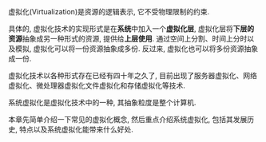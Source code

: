 虚拟化(Virtualization)是资源的逻辑表示, 它不受物理限制的约束.

具体的, 虚拟化技术的实现形式是在**系统**中加入一个**虚拟化层**, 虚拟化层将**下层的资源**抽象成另一种形式的资源, 提供给**上层使用**. 通过空间上分割、时间上分时以及模拟, 虚拟化可以将一份资源抽象成多份. 反过来, 虚拟化也可以将多份资源抽象成一份.

虚拟化技术以各种形式存在已经有四十年之久了, 目前出现了服务器虚拟化、网络虚拟化、微处理器虚拟化文件虚拟化和存储虚拟化等技术.

系统虚拟化是虚拟化技术中的一种, 其抽象粒度是整个计算机.

本章先简单介绍一下常见的虚拟化概念, 然后重点介绍系统虚拟化, 包括其发展历史, 特点以及系统虚拟化能带来什么好处.